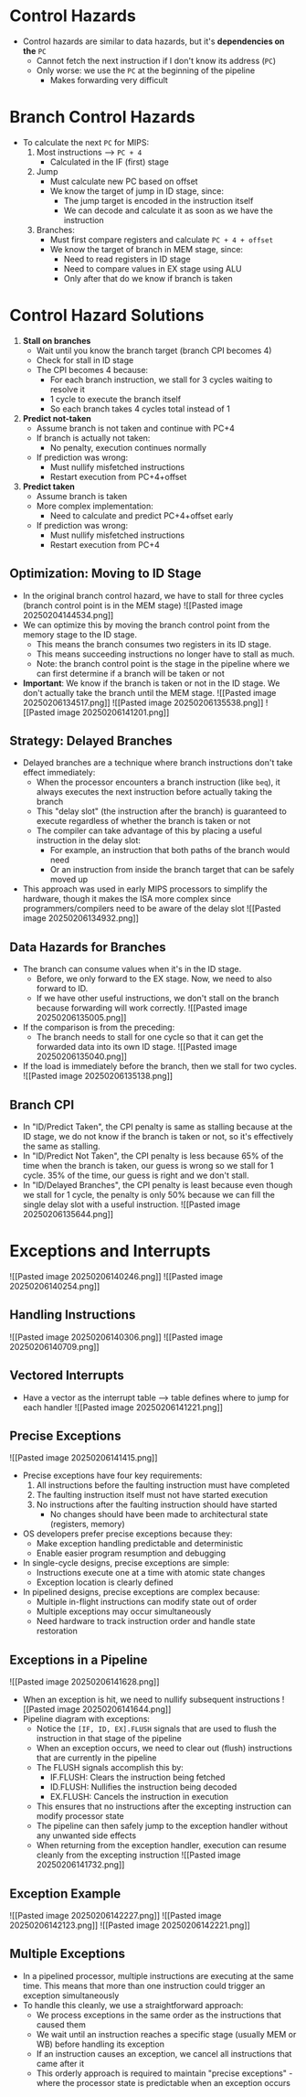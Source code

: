 # Control Hazards
* Control hazards are similar to data hazards, but it's **dependencies on the** `PC`
	* Cannot fetch the next instruction if I don't know its address (`PC`)
	* Only worse: we use the `PC` at the beginning of the pipeline
		* Makes forwarding very difficult

# Branch Control Hazards
* To calculate the next `PC` for MIPS:
	1. Most instructions ⟶ `PC + 4`
		* Calculated in the IF (first) stage
	2. Jump
		* Must calculate new PC based on offset
		* We know the target of jump in ID stage, since:
			* The jump target is encoded in the instruction itself
			* We can decode and calculate it as soon as we have the instruction
	3. Branches:
		* Must first compare registers and calculate `PC + 4 + offset`
		* We know the target of branch in MEM stage, since:
			* Need to read registers in ID stage
			* Need to compare values in EX stage using ALU
			* Only after that do we know if branch is taken
# Control Hazard Solutions
1. **Stall on branches**
	* Wait until you know the branch target (branch CPI becomes 4)
	* Check for stall in ID stage
	* The CPI becomes 4 because:
		* For each branch instruction, we stall for 3 cycles waiting to resolve it
		* 1 cycle to execute the branch itself
		* So each branch takes 4 cycles total instead of 1
2. **Predict not-taken**
	* Assume branch is not taken and continue with PC+4
	* If branch is actually not taken:
		* No penalty, execution continues normally
	* If prediction was wrong:
		* Must nullify misfetched instructions
		* Restart execution from PC+4+offset
3. **Predict taken**
	* Assume branch is taken
	* More complex implementation:
		* Need to calculate and predict PC+4+offset early
	* If prediction was wrong:
		* Must nullify misfetched instructions
		* Restart execution from PC+4

## Optimization: Moving to ID Stage
* In the original branch control hazard, we have to stall for three cycles (branch control point is in the MEM stage)
![[Pasted image 20250204144534.png]]
 * We can optimize this by moving the branch control point from the memory stage to the ID stage.
	 * This means the branch consumes two registers in its ID stage.
	 * This means succeeding instructions no longer have to stall as much.
	 * Note: the branch control point is the stage in the pipeline where we can first determine if a branch will be taken or not
* **Important**: We know if the branch is taken or not in the ID stage. We don't actually take the branch until the MEM stage.
![[Pasted image 20250206134517.png]]
![[Pasted image 20250206135538.png]]
![[Pasted image 20250206141201.png]]
## Strategy: Delayed Branches
* Delayed branches are a technique where branch instructions don't take effect immediately:
	* When the processor encounters a branch instruction (like `beq`), it always executes the next instruction before actually taking the branch
	* This "delay slot" (the instruction after the branch) is guaranteed to execute regardless of whether the branch is taken or not
	* The compiler can take advantage of this by placing a useful instruction in the delay slot:
		* For example, an instruction that both paths of the branch would need
		* Or an instruction from inside the branch target that can be safely moved up
* This approach was used in early MIPS processors to simplify the hardware, though it makes the ISA more complex since programmers/compilers need to be aware of the delay slot
![[Pasted image 20250206134932.png]]

## Data Hazards for Branches
* The branch can consume values when it's in the ID stage.
	* Before, we only forward to the EX stage. Now, we need to also forward to ID.
	* If we have other useful instructions, we don't stall on the branch because forwarding will work correctly.
![[Pasted image 20250206135005.png]]
* If the comparison is from the preceding:
	* The branch needs to stall for one cycle so that it can get the forwarded data into its own ID stage.
![[Pasted image 20250206135040.png]]
* If the load is immediately before the branch, then we stall for two cycles.
![[Pasted image 20250206135138.png]]

## Branch CPI
* In "ID/Predict Taken", the CPI penalty is same as stalling because at the ID stage, we do not know if the branch is taken or not, so it's effectively the same as stalling.
* In "ID/Predict Not Taken", the CPI penalty is less because 65% of the time when the branch is taken, our guess is wrong so we stall for 1 cycle. 35% of the time, our guess is right and we don't stall.
* In "ID/Delayed Branches", the CPI penalty is least because even though we stall for 1 cycle, the penalty is only 50% because we can fill the single delay slot with a useful instruction.
![[Pasted image 20250206135644.png]]

# Exceptions and Interrupts
![[Pasted image 20250206140246.png]]
![[Pasted image 20250206140254.png]]

## Handling Instructions
![[Pasted image 20250206140306.png]]
![[Pasted image 20250206140709.png]]

## Vectored Interrupts
* Have a vector as the interrupt table ⟶ table defines where to jump for each handler
![[Pasted image 20250206141221.png]]

## Precise Exceptions
![[Pasted image 20250206141415.png]]
* Precise exceptions have four key requirements:
	1. All instructions before the faulting instruction must have completed
	2. The faulting instruction itself must not have started execution
	3. No instructions after the faulting instruction should have started
		* No changes should have been made to architectural state (registers, memory)
* OS developers prefer precise exceptions because they:
	* Make exception handling predictable and deterministic
	* Enable easier program resumption and debugging
* In single-cycle designs, precise exceptions are simple:
	* Instructions execute one at a time with atomic state changes
	* Exception location is clearly defined
* In pipelined designs, precise exceptions are complex because:
	* Multiple in-flight instructions can modify state out of order
	* Multiple exceptions may occur simultaneously
	* Need hardware to track instruction order and handle state restoration

## Exceptions in a Pipeline
![[Pasted image 20250206141628.png]]
* When an exception is hit, we need to nullify subsequent instructions
![[Pasted image 20250206141644.png]]
* Pipeline diagram with exceptions:
	* Notice the `[IF, ID, EX].FLUSH` signals that are used to flush the instruction in that stage of the pipeline
	* When an exception occurs, we need to clear out (flush) instructions that are currently in the pipeline
	* The FLUSH signals accomplish this by:
		* IF.FLUSH: Clears the instruction being fetched
		* ID.FLUSH: Nullifies the instruction being decoded
		* EX.FLUSH: Cancels the instruction in execution
	* This ensures that no instructions after the excepting instruction can modify processor state
	* The pipeline can then safely jump to the exception handler without any unwanted side effects
	* When returning from the exception handler, execution can resume cleanly from the excepting instruction
![[Pasted image 20250206141732.png]]

## Exception Example
![[Pasted image 20250206142227.png]]
![[Pasted image 20250206142123.png]]
![[Pasted image 20250206142221.png]]

## Multiple Exceptions
* In a pipelined processor, multiple instructions are executing at the same time. This means that more than one instruction could trigger an exception simultaneously
* To handle this cleanly, we use a straightforward approach:
	* We process exceptions in the same order as the instructions that caused them
	* We wait until an instruction reaches a specific stage (usually MEM or WB) before handling its exception
	* If an instruction causes an exception, we cancel all instructions that came after it
	* This orderly approach is required to maintain "precise exceptions" - where the processor state is predictable when an exception occurs
